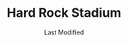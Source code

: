 ---
layout: location-page
date: Last Modified
description: "Local COVID-19 testing is available at Hard Rock Stadium in Miami Gardens, Florida, USA."
permalink: "locations/florida/miami-gardens/hard-rock-stadium/"
tags:
  - locations
  - florida
title: Hard Rock Stadium
uniqueName: hard-rock-stadium
state: Florida
stateAbbr: FL
hood: "Miami Gardens"
address: "347 Don Shula Dr"
city: "Miami Gardens"
zip: "33056"
zipsNearby: "33430 33427 33428 33429 33431 33432 33433 33434 33464 33481 33486 33487 33488 33496 33497 33498 33499 33424 33425 33426 33435 33436 33437 33472 33473 33474 33004 33441 33442 33443 33444 33445 33446 33448 33482 33483 33484 33301 33302 33303 33304 33305 33306 33307 33308 33309 33310 33311 33312 33313 33314 33315 33316 33317 33318 33319 33320 33321 33322 33323 33324 33325 33326 33327 33328 33329 33330 33331 33332 33334 33335 33336 33337 33338 33339 33340 33345 33346 33348 33349 33351 33355 33359 33388 33394 33008 33009 33002 33010 33011 33012 33013 33014 33015 33016 33017 33018 33019 33020 33021 33022 33023 33024 33025 33026 33027 33028 33029 33081 33083 33084 33030 33031 33032 33033 33034 33035 33039 33090 33092 33037 33449 33454 33460 33461 33462 33463 33465 33466 33467 33470 33101 33102 33106 33111 33112 33114 33116 33122 33124 33125 33126 33127 33128 33129 33130 33131 33132 33133 33134 33135 33136 33137 33138 33142 33143 33144 33145 33146 33147 33149 33150 33151 33152 33153 33155 33156 33157 33158 33159 33160 33161 33162 33163 33164 33165 33166 33167 33168 33169 33170 33172 33173 33174 33175 33176 33177 33178 33179 33180 33181 33182 33183 33184 33185 33186 33187 33188 33189 33190 33193 33194 33196 33197 33199 33206 33222 33231 33233 33234 33238 33242 33243 33245 33247 33255 33256 33257 33261 33265 33266 33269 33280 33283 33296 33299 33109 33119 33139 33140 33141 33154 33239 33054 33055 33056 33480 33060 33061 33062 33063 33064 33065 33066 33067 33068 33069 33071 33072 33073 33074 33075 33076 33077 33093 33097 33493 33082 33401 33402 33403 33404 33405 33406 33407 33408 33409 33410 33411 33412 33413 33414 33415 33416 33417 33418 33419 33420 33421 33422 33107 33110 33121 33148 33195 33447" 
mapUrl: "http://maps.apple.com/?q=Hard+Rock+Stadium&address=347+Don+Shula+Dr,Miami+Gardens,Florida,33056"
locationType: Drive-thru
phone: "305-499-8767"
website: "undefined"
onlineBooking: undefined
closed: undefined
closedUpdate: April 21st, 2020
notes: "By appointment only. Prioritizes health care workers. Prioritizes first responders. Open to all."
days: Everyday
hours: 9AM-5PM
ctaMessage: Call 305-499-8767
ctaUrl: "tel:305-499-8767"
---